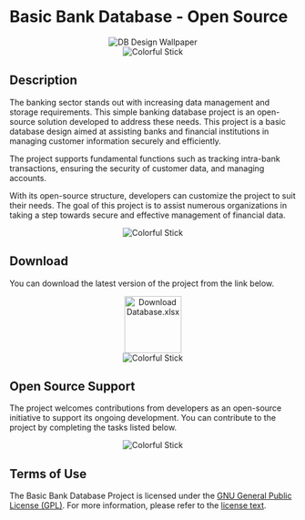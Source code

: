 # Basic Bank Database - Open Source

<!-- KAPAK FOTOĞRAFI -->
<div style="text-align:center;">
    <img src="https://raw.githubusercontent.com/beydah/BankDB-OpenSRC/main/assets/wallpaper.png" alt="DB Design Wallpaper">
</div>
<div style="text-align:center;">
    <img src="https://i.imgur.com/waxVImv.png" alt="Colorful Stick">
</div>

## Description

The banking sector stands out with increasing data management and storage requirements. This simple banking database project is an open-source solution developed to address these needs. This project is a basic database design aimed at assisting banks and financial institutions in managing customer information securely and efficiently.

The project supports fundamental functions such as tracking intra-bank transactions, ensuring the security of customer data, and managing accounts.

With its open-source structure, developers can customize the project to suit their needs. The goal of this project is to assist numerous organizations in taking a step towards secure and effective management of financial data.

<div style="text-align:center;">
    <img src="https://i.imgur.com/waxVImv.png" alt="Colorful Stick">
</div>

## Download

You can download the latest version of the project from the link below.

<div style="text-align:center;">
    <a href="İNDİRİLECEK LİNK">
        <img src="https://raw.githubusercontent.com/beydah/Assets-Repository/6124749180f95990813b306a33f9cd5fa8a32397/images/downloadButton.svg" alt="Download Database.xlsx" height="100">
    </a>
</div>

<div style="text-align:center;">
    <img src="https://i.imgur.com/waxVImv.png" alt="Colorful Stick">
</div>

## Open Source Support

The project welcomes contributions from developers as an open-source initiative to support its ongoing development. You can contribute to the project by completing the tasks listed below.

<!-- GÖREVLER LİSTESİ -->

<div style="text-align:center;">
    <img src="https://i.imgur.com/waxVImv.png" alt="Colorful Stick">
</div>

## Terms of Use

The Basic Bank Database Project is licensed under the [GNU General Public License (GPL)](https://github.com/beydah/BankDB-OpenSRC/blob/main/LICENSE). For more information, please refer to the [license text](https://github.com/beydah/BankDB-OpenSRC/blob/main/LICENSE).
